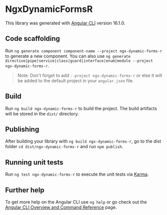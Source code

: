 # NgxDynamicFormsR

This library was generated with [Angular CLI](https://github.com/angular/angular-cli) version 16.1.0.

## Code scaffolding

Run `ng generate component component-name --project ngx-dynamic-forms-r` to generate a new component. You can also use `ng generate directive|pipe|service|class|guard|interface|enum|module --project ngx-dynamic-forms-r`.
> Note: Don't forget to add `--project ngx-dynamic-forms-r` or else it will be added to the default project in your `angular.json` file. 

## Build

Run `ng build ngx-dynamic-forms-r` to build the project. The build artifacts will be stored in the `dist/` directory.

## Publishing

After building your library with `ng build ngx-dynamic-forms-r`, go to the dist folder `cd dist/ngx-dynamic-forms-r` and run `npm publish`.

## Running unit tests

Run `ng test ngx-dynamic-forms-r` to execute the unit tests via [Karma](https://karma-runner.github.io).

## Further help

To get more help on the Angular CLI use `ng help` or go check out the [Angular CLI Overview and Command Reference](https://angular.io/cli) page.
